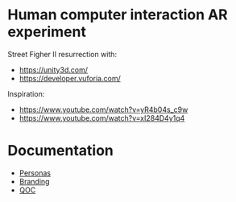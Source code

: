 # Human computer interaction AR experiment
Street Figher II resurrection with:
 - https://unity3d.com/
 - https://developer.vuforia.com/
 
 Inspiration:
 - https://www.youtube.com/watch?v=yR4b04s_c9w
 - https://www.youtube.com/watch?v=xI284D4y1q4

# Documentation 
 - [Personas](https://github.com/Lulubul/HCI/blob/master/Personas/GamiconPersonas.html)
 - [Branding](https://github.com/Lulubul/HCI/edit/master/README.md)
 - [QOC](https://github.com/Lulubul/HCI/edit/master/README.md)

